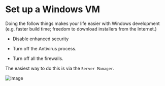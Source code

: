 # Set up a Windows VM

Doing the follow things makes your life easier with Windows development (e.g.
faster build time; freedom to download installers from the Internet.)

*   Disable enhanced security

*   Turn off the Antivirus process.

*   Turn off all the firewalls.

The easiest way to do this is via the `Server Manager`.

![image](https://user-images.githubusercontent.com/5287526/133006540-94e2170f-8366-40c1-8280-7bb92e3f4378.png)

